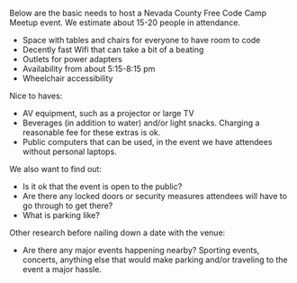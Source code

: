 Below are the basic needs to host a Nevada County Free Code Camp Meetup event. We estimate about 15-20 people in attendance.

- Space with tables and chairs for everyone to have room to code
- Decently fast Wifi that can take a bit of a beating
- Outlets for power adapters
- Availability from about 5:15-8:15 pm
- Wheelchair accessibility

Nice to haves:

- AV equipment, such as a projector or large TV
- Beverages (in addition to water) and/or light snacks. Charging a reasonable fee for these extras is ok.
- Public computers that can be used, in the event we have attendees without personal laptops.

We also want to find out:

- Is it ok that the event is open to the public?
- Are there any locked doors or security measures attendees will have to go through to get there?
- What is parking like?

Other research before nailing down a date with the venue:

- Are there any major events happening nearby? Sporting events, concerts, anything else that would make parking and/or traveling to the event a major hassle.
